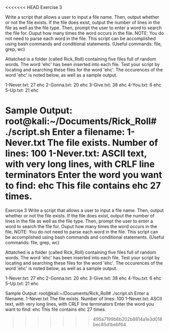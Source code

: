 <<<<<<< HEAD
Exercise 3 

Write a script that allows a user to input a file name. Then, output whether or not the file exists. If the file does exist, output the number of lines in the file as well as the file type. Then, prompt the user to enter a word to search the file for. Ouput how many times the word occurs in the file. NOTE: You do not need to parse each word in the file. This script can be accomplished using bash commands and conditional statements. (Useful commands: file, grep, wc)

Attatched is a folder (called Rick_Roll) containing five files full of random words. The word 'ehc' has been inserted into each file. Test your script by locating and searching these files for the word 'ehc'. The occurences of the word 'ehc' is noted below, as well as a sample output.

1-Never.txt: 27 ehc 
2-Gonna.txt: 20 ehc 
3-Give.txt: 38 ehc 
4-You.txt: 6 ehc 
5-Up.txt: 21 ehc

Sample Output: 
root@kali:~/Documents/Rick_Roll# ./script.sh 
Enter a filename: 1-Never.txt 
The file exists. 
Number of lines: 100 
1-Never.txt: ASCII text, with very long lines, with CRLF line terminators 
Enter the word you want to find: ehc 
This file contains ehc 27 times.
=======
Exercise 3
Write a script that allows a user to input a file name. Then, output whether or not the file exists. If the file does exist, output the number of lines in the file as well as the file type. Then, prompt the user to enter a word to search the file for. Ouput how many times the word occurs in the file.
NOTE: You do not need to parse each word in the file. This script can be accomplished using bash commands and conditional statements.
(Useful commands: file, grep, wc)

Attatched is a folder (called Rick_Roll) containing five files full of random words. The word 'ehc' has been inserted into each file. Test your script by locating and searching these files for the word 'ehc'. The occurences of the word 'ehc' is noted below, as well as a sample output.

1-Never.txt: 27 ehc
2-Gonna.txt: 20 ehc
3-Give.txt: 38 ehc
4-You.txt: 6 ehc
5-Up.txt: 21 ehc

Sample Output:
root@kali:~/Documents/Rick_Roll# ./script.sh 
Enter a filename: 1-Never.txt
The file  exists.
Number of lines: 100
1-Never.txt: ASCII text, with very long lines, with CRLF line terminators
Enter the word you want to find: ehc
This file contains ehc 27 times.

>>>>>>> 495a7199b6b202b8814a1e3d018bec85d1bebf64
